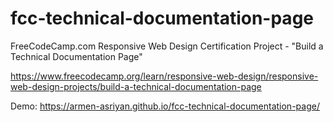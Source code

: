# fcc-technical-documentation-page
FreeCodeCamp.com Responsive Web Design Certification Project - "Build a Technical Documentation Page"

https://www.freecodecamp.org/learn/responsive-web-design/responsive-web-design-projects/build-a-technical-documentation-page

Demo: https://armen-asriyan.github.io/fcc-technical-documentation-page/
